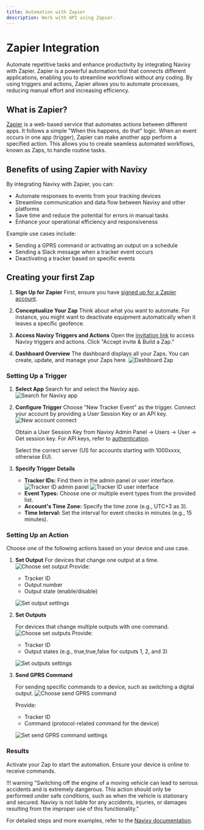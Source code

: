 ```yaml
---
title: Automation with Zapier
description: Work with API using Zapier.
---
```

# Zapier Integration

Automate repetitive tasks and enhance productivity by integrating Navixy with Zapier. Zapier is a powerful automation tool that connects different applications, enabling you to streamline workflows without any coding. By using triggers and actions, Zapier allows you to automate processes, reducing manual effort and increasing efficiency.

## What is Zapier?

[Zapier](https://zapier.com) is a web-based service that automates actions between different apps. It follows a simple "When this happens, do that" logic. When an event occurs in one app (trigger), Zapier can make another app perform a specified action. This allows you to create seamless automated workflows, known as Zaps, to handle routine tasks.

## Benefits of using Zapier with Navixy

By integrating Navixy with Zapier, you can:

- Automate responses to events from your tracking devices
- Streamline communication and data flow between Navixy and other platforms
- Save time and reduce the potential for errors in manual tasks
- Enhance your operational efficiency and responsiveness

Example use cases include:

- Sending a GPRS command or activating an output on a schedule
- Sending a Slack message when a tracker event occurs
- Deactivating a tracker based on specific events

## Creating your first Zap

1. **Sign Up for Zapier**
   First, ensure you have [signed up for a Zapier account](https://zapier.com/sign-up/).

2. **Conceptualize Your Zap**
   Think about what you want to automate. For instance, you might want to deactivate equipment automatically when it leaves a specific geofence.

3. **Access Navixy Triggers and Actions**
   Open the [invitation link](https://zapier.com/developer/public-invite/150604/ce501cb480b559ee2b402283f0c8faa9/) to access Navixy triggers and actions. Click "Accept invite & Build a Zap."

4. **Dashboard Overview**
   The dashboard displays all your Zaps. You can create, update, and manage your Zaps here.
   ![Dashboard Zap](../general/assets/dashboardZap.png)

### Setting Up a Trigger

1. **Select App**
   Search for and select the Navixy app.
   ![Search for Navixy app](../general/assets/searchApp.png)

2. **Configure Trigger**
   Choose "New Tracker Event" as the trigger. Connect your account by providing a User Session Key or an API key.
   ![New account connect](../general/assets/newAccountConnect.png)

   Obtain a User Session Key from Navixy Admin Panel -> Users -> User -> Get session key. For API keys, refer to [authentication](../backend-api/getting-started/authentication.md).

   Select the correct server (US for accounts starting with 1000xxxx, otherwise EU).

3. **Specify Trigger Details**

    * **Tracker IDs:** Find them in the admin panel or user interface.
      ![Tracker ID admin panel](../general/assets/trackerIDPanel.png)
      ![Tracker ID user interface](../general/assets/trackerIDUI.png)
    * **Event Types:** Choose one or multiple event types from the provided list.
    * **Account's Time Zone:** Specify the time zone (e.g., UTC+3 as 3).
    * **Time Interval:** Set the interval for event checks in minutes (e.g., 15 minutes).

### Setting Up an Action

Choose one of the following actions based on your device and use case.

1. **Set Output**
    For devices that change one output at a time.
    ![Choose set output](../general/assets/choose-set-output.png)
    Provide:

     - Tracker ID
     - Output number
     - Output state (enable/disable)

    ![Set output settings](../general/assets/set-output-settings.png)

2. **Set Outputs**

    For devices that change multiple outputs with one command.
    ![Choose set outputs](../general/assets/choose-set-outputs.png)
    Provide:
 
     - Tracker ID
     - Output states (e.g., true,true,false for outputs 1, 2, and 3)

    ![Set outputs settings](../general/assets/set-outputs-settings.png)

3. **Send GPRS Command**

    For sending specific commands to a device, such as switching a digital output.
    ![Choose send GPRS command](../general/assets/choose-send-gprs-command.png)
   
    Provide:

     - Tracker ID
     - Command (protocol-related command for the device)

    ![Set send GPRS command settings](../general/assets/set-send-gprs-command-settings.png)

### Results

Activate your Zap to start the automation. Ensure your device is online to receive commands.

!!! warning "Switching off the engine of a moving vehicle can lead to serious accidents and is extremely dangerous. This action should only be performed under safe conditions, such as when the vehicle is stationary and secured. Navixy is not liable for any accidents, injuries, or damages resulting from the improper use of this functionality."

For detailed steps and more examples, refer to the [Navixy documentation](../general/getting-started.md).